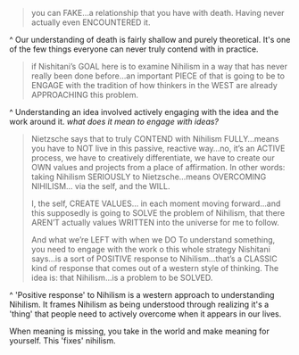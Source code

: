 > you can FAKE…a relationship that you have with death. Having never actually even ENCOUNTERED it.

^ Our understanding of death is fairly shallow and purely theoretical. It's one of the few things everyone can never truly contend with in practice.


> if Nishitani’s GOAL here is to examine Nihilism in a way that has never really been done before…an important PIECE of that is going to be to ENGAGE with the tradition of how thinkers in the WEST are already APPROACHING this problem.

^ Understanding an idea involved actively engaging with the idea and the work around it.
*what does it mean to engage with ideas?*

> Nietzsche says that to truly CONTEND with Nihilism FULLY…means you have to NOT live in this passive, reactive way…no, it’s an ACTIVE process, we have to creatively differentiate, we have to create our OWN values and projects from a place of affirmation. In other words: taking Nihilism SERIOUSLY to Nietzsche…means OVERCOMING NIHILISM… via the self, and the WILL. 
> 
> I, the self, CREATE VALUES… in each moment moving forward…and this supposedly is going to SOLVE the problem of Nihilism, that there AREN’T actually values WRITTEN into the universe for me to follow. 
> 
> And what we’re LEFT with when we DO To understand something, you need to engage with the work o this whole strategy Nishitani says…is a sort of POSITIVE response to Nihilism…that’s a CLASSIC kind of response that comes out of a western style of thinking. The idea is: that Nihilism…is a problem to be SOLVED.

^ 'Positive response' to Nihilism is a western approach to understanding Nihilism. It frames Nihilism as being understood through realizing it's a 'thing' that people need to actively overcome when it appears in our lives.

When meaning is missing, you take in the world and make meaning for yourself. This 'fixes' nihilism.